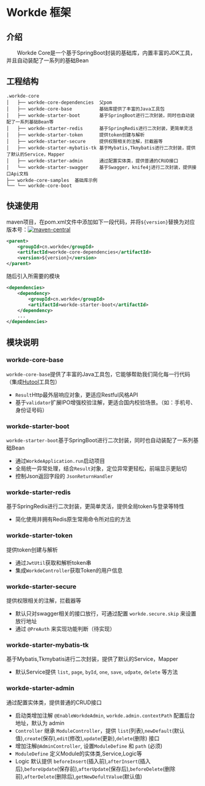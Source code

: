 # Workde 框架

## 介绍

　　Workde Core是一个基于SpringBoot封装的基础库，内置丰富的JDK工具，并且自动装配了一系列的基础Bean

## 工程结构

```
.workde-core
│   ├── workde-core-dependencies  父pom
│   ├── workde-core-base          基础库提供了丰富的Java工具包
│   ├── workde-starter-boot       基于SpringBoot进行二次封装，同时也自动装配了一系列基础Bean等
│   ├── workde-starter-redis      基于SpringRedis进行二次封装，更简单灵活
│   ├── workde-starter-token      提供token创建与解析
│   ├── workde-starter-secure     提供权限相关的注解，拦截器等
│   ├── workde-starter-mybatis-tk 基于Mybatis,Tkmybatis进行二次封装，提供了默认的Service，Mapper
│   ├── workde-starter-admin      通过配置实体类，提供普通的CRUD接口
│   └── workde-starter-swagger    基于Swagger，knife4j进行二次封装，提供接口Api文档
├── workde-core-samples  基础库示例   
└── └── workde-core-boot
```
## 快速使用
maven项目，在pom.xml文件中添加如下一段代码，并将`${version}`替换为对应版本号：[![maven-central](https://img.shields.io/maven-central/v/cn.workde/workde-core-dependencies.svg?label=Maven%20Central)](https://maven-badges.herokuapp.com/maven-central/cn.workde/workde-core-dependencies)
```xml
<parent>
	<groupId>cn.workde</groupId>
	<artifactId>workde-core-dependencies</artifactId>
	<version>${version}</version>
</parent>
```
随后引入所需要的模块
```xml
<dependencies>
	<dependency>
		<groupId>cn.workde</groupId>
		<artifactId>workde-starter-boot</artifactId>
	</dependency>
	...
</dependencies>
```

## 模块说明
### workde-core-base
`workde-core-base`提供了丰富的Java工具包，它能够帮助我们简化每一行代码（集成[Hutool](https://hutool.cn)工具包）
- `Result`Http最外层响应对象，更适应Restful风格API
- 基于`validator`扩展IPO增强校验注解，更适合国内校验场景。（如：手机号、身份证号码）

### workde-starter-boot
`workde-starter-boot`基于SpringBoot进行二次封装，同时也自动装配了一系列基础Bean
- 通过`WorkdeApplication.run`启动项目
- 全局统一异常处理，结合`Result`对象，定位异常更轻松，前端显示更贴切
- 控制Json返回字段的 `JsonReturnHandler`

### workde-starter-redis
基于SpringRedis进行二次封装，更简单灵活，提供全局token与登录等特性
- 简化使用并拥有Redis原生常用命令所对应的方法

### workde-starter-token
提供token创建与解析
- 通过`JwtUtil`获取和解析token串
- 集成`WorkdeController`获取Token的用户信息

### workde-starter-secure
提供权限相关的注解，拦截器等
- 默认只对swagger相关的接口放行，可通过配置 `workde.secure.skip` 来设置放行地址
- 通过 `@PreAuth` 来实现功能判断（待实现）

### workde-starter-mybatis-tk
基于Mybatis,Tkmybatis进行二次封装，提供了默认的Service，Mapper
- 默认Service提供 `list`, `page`, `byId`, `one`, `save`, `udpate`, `delete` 等方法

### workde-starter-admin
通过配置实体类，提供普通的CRUD接口
- 启动类增加注解 `@EnableWorkdeAdmin`, `workde.admin.contextPath` 配置后台地址，默认为 admin
- `Controller` 继承 `ModuleController`，提供 `list`(列表),`newDefault`(默认值),`create`(保存),`edit`(修改),`update`(更新),`delete`(删除) 接口
- 增加注解`@AdminController`, 设置`ModuleDefine` 和 `path` (必须)
- `ModuleDefine` 定义Module的实体类,Service,Logic等
- Logic 默认提供 `beforeInsert`(插入前),`afterInsert`(插入后),`beforeUpdate`(保存前),`afterUpdate`(保存后),`beforeDelete`(删除前),`afterDelete`(删除后),`getNewDefultValue`(默认值)
